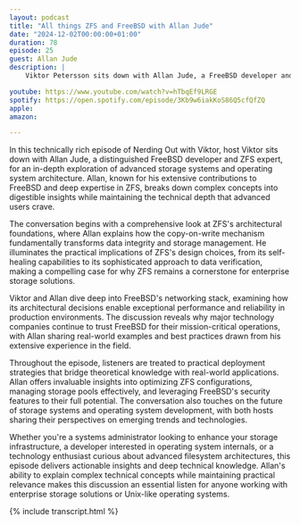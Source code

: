 ```yaml
---
layout: podcast
title: "All things ZFS and FreeBSD with Allan Jude"
date: "2024-12-02T00:00:00+01:00"
duration: 78
episode: 25
guest: Allan Jude
description: |
    Viktor Petersson sits down with Allan Jude, a FreeBSD developer and ZFS expert, to explore the technical depths of ZFS filesystem architecture and FreeBSD operating system development. Allan shares invaluable insights into ZFS's unique features, including its copy-on-write design, data integrity verification, and advanced storage capabilities. The conversation delves into FreeBSD's robust networking stack, security features, and why major companies rely on it for production workloads. From practical deployment strategies to deep technical discussions about filesystem internals, this episode offers both practical advice and theoretical knowledge for systems administrators and developers interested in reliable, scalable storage solutions.

youtube: https://www.youtube.com/watch?v=hTbqEf9LRGE
spotify: https://open.spotify.com/episode/3Kb9w6iakKoS86Q5cfQfZQ
apple:
amazon:

---
```


In this technically rich episode of Nerding Out with Viktor, host Viktor sits down with Allan Jude, a distinguished FreeBSD developer and ZFS expert, for an in-depth exploration of advanced storage systems and operating system architecture. Allan, known for his extensive contributions to FreeBSD and deep expertise in ZFS, breaks down complex concepts into digestible insights while maintaining the technical depth that advanced users crave.

The conversation begins with a comprehensive look at ZFS's architectural foundations, where Allan explains how the copy-on-write mechanism fundamentally transforms data integrity and storage management. He illuminates the practical implications of ZFS's design choices, from its self-healing capabilities to its sophisticated approach to data verification, making a compelling case for why ZFS remains a cornerstone for enterprise storage solutions.

Viktor and Allan dive deep into FreeBSD's networking stack, examining how its architectural decisions enable exceptional performance and reliability in production environments. The discussion reveals why major technology companies continue to trust FreeBSD for their mission-critical operations, with Allan sharing real-world examples and best practices drawn from his extensive experience in the field.

Throughout the episode, listeners are treated to practical deployment strategies that bridge theoretical knowledge with real-world applications. Allan offers invaluable insights into optimizing ZFS configurations, managing storage pools effectively, and leveraging FreeBSD's security features to their full potential. The conversation also touches on the future of storage systems and operating system development, with both hosts sharing their perspectives on emerging trends and technologies.

Whether you're a systems administrator looking to enhance your storage infrastructure, a developer interested in operating system internals, or a technology enthusiast curious about advanced filesystem architectures, this episode delivers actionable insights and deep technical knowledge. Allan's ability to explain complex technical concepts while maintaining practical relevance makes this discussion an essential listen for anyone working with enterprise storage solutions or Unix-like operating systems.

{% include transcript.html %}